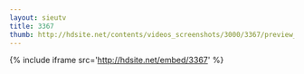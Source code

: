 ```yaml
---
layout: sieutv
title: 3367
thumb: http://hdsite.net/contents/videos_screenshots/3000/3367/preview_360p.mp4.jpg
---
```

{% include iframe src='http://hdsite.net/embed/3367' %}
 
